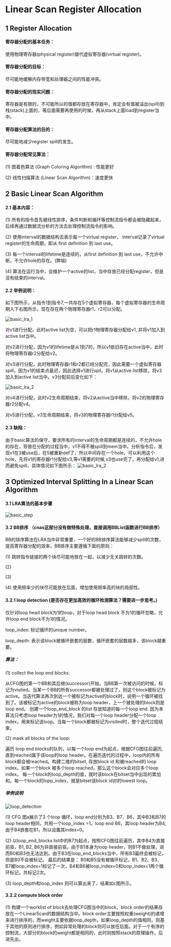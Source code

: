 # Linear Scan Register Allocation

## 1 Register Allocation

#### 寄存器分配的基本任务：
使用物理寄存器(physical register)替代虚拟寄存器(virtual register)。

#### 寄存器分配的目标：
尽可能地缓解内存带宽和处理器之间的性能冲突。

#### 寄存器分配的现实问题：
寄存器是有限的，不可能所以的值都存放在寄存器中，肯定会有值被溢出(spill)到栈(stack)上面的，等后面需要再使用的时候，再从stack上面load到register当中。

#### 寄存器分配算法的目的：
尽可能地减少register spill的发生。

#### 寄存器分配常见算法：
(1) 图着色算法 (Graph Coloring Algorithm) : 性能更好

(2) 线性扫描算法 (Linear Scan Algorithm)：速度更快

## 2 Basic Linear Scan Algorithm
#### 2.1 基本内容：
(1) 所有的指令首先被线性排序，条件判断和循环等控制流指令都会被隐藏起来，后续再通过数据流分析的方法去处理控制流指令的影响。

(2) 使用interval的数据结构去表示每一个virtual register， interval记录了virtual register的生命周期，即从 first definition 到 last use。

(3) 每一个interval的lifetime是连续的，从first definition 到 last use，不允许中断，不允许hole的存在。(弊端)

(4) 算法在运行当中，会维护一个active的list，当中存放已经分配register，但是没有结束的interval。
#### 2.2 举例说明：
如下图所示，从指令1到指令7,一共存在5个虚拟寄存器，每个虚拟寄存器的生命周期入下右图所示，现在存在两个物理寄存器r1，r2可以分配。

![basic_lra_1](https://github.com/EchoWangHF/Blogs/blob/master/lra/basic_lra_1.png)

对v1进行分配，此时active list为空，可以把r1物理寄存器分配给v1, 并将v1加入到active list当中。

对v2进行分配，因为v1的lifetime是从1到7的，所以v1依旧存在active当中，此时将物理寄存器r2分配给v2。

对v3进行分配，此时物理寄存器r1和r2都已经分配完，因此需要一个虚拟寄存器spill，因为v1的结束点最迟，因此选择v1进行spil，将v1从active list移除，将v3加入到active list当中。v3分配前后变化如下：

![basic_lra_2](https://github.com/EchoWangHF/Blogs/blob/master/lra/basic_lra_2.png)

对v4进行分配，此时v2生命周期结束，将v2从active当中移除，将v2的物理寄存器r2分配v4。

对v5进行分配，v3生命周期结束，将v3的物理寄存器r1分配给v5。
#### 2.3 缺陷：
由于basic算法的保守，要求所有的interval的生命周期都是连续的，不允许hole的存在，导致在分配的过程当中，v1不得不被spill到mem当中。分析指令后，发现v1在3被use后，在5被重新def了，所以中间存在一个hole，可以利用这个hole，先将v1的寄存器r1分配给v3,等v1需要的时候,v3也use完了，再分配给v1,进而避免spill，具体情况如下图所示：
![basic_lra_2](https://github.com/EchoWangHF/Blogs/blob/master/lra/basic_lra_3.png)

## 3 Optimized Interval Splitting In a Linear Scan Algorithm

#### 3.1 LRA算法的基本步骤
![basic_step](https://github.com/EchoWangHF/Blogs/blob/master/lra/basic_step.png)

#### 3.2 BB排序 （cnas这部分没有做特殊处理，直接调用BBList函数进行BB排序）
BB的排序算法在LRA当中非常重要，一个好的BB排序算法能够减少spill的次数，提高寄存器分配的效率，BB排序主要遵循下面的原则：

(1) 跳转指令链接的两个块尽可能地放在一起，以减少无关跳转的次数。

(2) 

(3) 

(4) 使用频率少的块尽可能放在后面，增加使用频率高的块的局部性。

#### 3.2.1 loop detection (是否存在更加高效的循环检测算法？需要进一步思考。)

仅针对loop head block为1的loop，对于loop head block 不为1的循环忽略，允许loop end block不为1的情况。

loop_index: 标记循环的unique number。

loop_depth: 表示该block被循环嵌套的层数，循环嵌套的层数越多，该block越重要。

##### 算法：

(1) collect the loop end blocks:

从CFG图的第一个BB和其后继(successor)开始，当BB第一次被访问的时候，标记为visited。当某一个BB的所有successor都被处理过了，则这个block被标记为active。当迭代算法再次到达一个被标记为active的block时，说明一个循环被找到了。该被标记为active的block被称为loop header，上一个被处理的block则是loop end。 创建一个loop_end_block 的list 存放知道的每一个loop end. 因为本算法只考虑loop header为1的情况，我们对每一个loop header分配一个loop index，用来标记该loop。当每一个block都被标记为visited时，整个迭代过程结束。

(2) mask all blocks of the loop:

遍历 loop end blocks的队列，以每一个loop end为起点，根据CFG图往前遍历,直到reached属于该loop的loop header。在遍历迭代的过程中，loop内的所有block都会被reached。构建二维的bitset, 存放block id 和被reached的 loop index。如果一个block 被多个loop reached，那么这个block会对应多个loop index。 每一个block的loop_depth的值，就时该block在bitset当中出现的累加和。每一个block的lopp_index，就是bitset该block id对的lowest loop。

##### 举例说明

![loop_detection](https://github.com/EchoWangHF/Blogs/blob/master/lra/loop_dete.PNG)

(1) CFG 图a展示了3 个loop 循环，loop end分别为B3、B7、B6，其中B3和B7的loop header相同，共用一个loop_index =1。loop end B6，其loop header为B4, 由于B4嵌套在B1，所以设置其index=0。

(2) 以loop_end_blocks list中的B7为起点，按照CFG图往前遍历，其中B4为直接前驱，B1, B2, B6为非直接前驱。由于B1本身为loop header，则B1不做处理，进而B0和B3也无法达到。由于B3在loop_end_blocks当中，所有B3最终会被标记，但是B0不会被标记。 最后的结果是： B0和B5没有被循环标记，B1、B2、B3、B7被loop_index=1标记了一次，B4和B6被loop_index=0和loop_index=1两个循环标记，共标记2次。

(3) loop_depth和loop_index 则可以算出来了，结果如c图所示。

#### 3.2.2 compute block order

(1) 构建一个worklist of block去处理CFG图当中的block，block order的结果存放在一个LinearScan的数据结构当中。block order主要按照权重(weight)的递增来进行排序的，而weight主要依据loop_depth，如果loop_depth的值相同，则基于其他的原则进行排序，例如异常处理的block则可以放在后面。对于一个有序的控制流，大部分的block的weight都是相同的，此时则按照stack的原理操作，后进先出。





